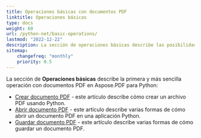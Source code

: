 ```yaml
---
title: Operaciones básicas con documentos PDF
linktitle: Operaciones básicas
type: docs
weight: 60
url: /python-net/basic-operations/
lastmod: "2022-12-22"
description: La sección de operaciones básicas describe las posibilidades de abrir y guardar documentos PDF usando Aspose.PDF para Python a través de .NET.
sitemap:
    changefreq: "monthly"
    priority: 0.5
---
```


La sección de **Operaciones básicas** describe la primera y más sencilla operación con documentos PDF en Aspose.PDF para Python:

- [Crear documento PDF](/pdf/python-net/create-document/) - este artículo describe cómo crear un archivo PDF usando Python.
- [Abrir documento PDF](/pdf/python-net/open-pdf-document/) - este artículo describe varias formas de cómo abrir un documento PDF en una aplicación Python.
- [Guardar documento PDF](/pdf/python-net/save-pdf-document/) - este artículo describe varias formas de cómo guardar un documento PDF.